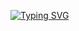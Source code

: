 [![Typing SVG](https://readme-typing-svg.herokuapp.com?font=Fira+Code&pause=1000&color=510D6C&width=435&lines=Full+Stack+Web+developer)](https://git.io/typing-svg)
